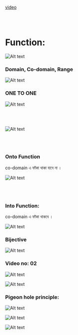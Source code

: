 
<br> <br>

[video](https://www.youtube.com/watch?v=r2pvNu4sY6s&list=PLT3bOBUU3L9gF5nz4y1j2lb6q6IDbA6PQ&index=6)

<br> <br>

# Function: 

![Alt text](image-24.png)


### Domain, Co-domain, Range

![Alt text](image-23.png)

### ONE TO ONE

![Alt text](image-25.png)

<br> <br>

![Alt text](image-26.png)

<br> <br>

### Onto Function

co-domain এ ফাঁকা থাকা যাবে না । 

![Alt text](image-27.png)

<br> <br>

### Into Function:

co-domain এ ফাঁকা থাকবে । 

![Alt text](image-28.png)

### Bijective

![Alt text](image-29.png)


### Video no: 02

![Alt text](image-30.png)

![Alt text](image-31.png)

### Pigeon hole principle:

![Alt text](image-32.png)


![Alt text](image-33.png)

![Alt text](image-34.png)

